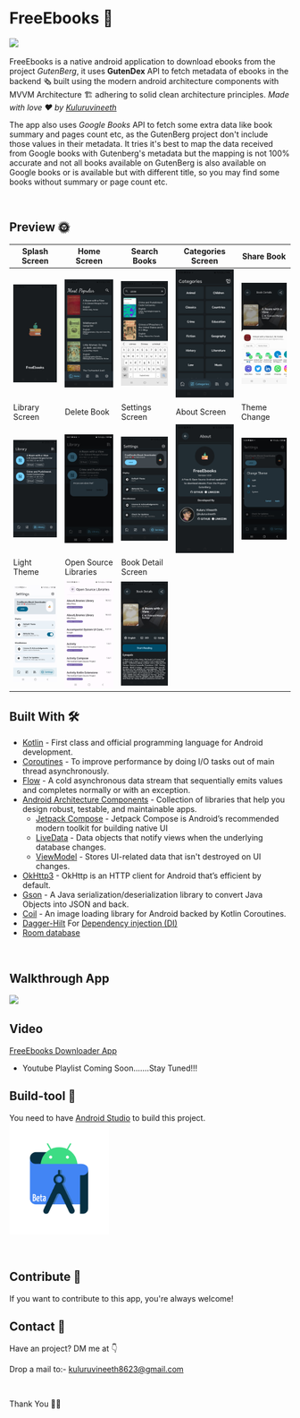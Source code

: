 # FreeEbooks 🧿
![](https://img.shields.io/badge/FreeEbooks-Android-green)

FreeEbooks is a native android application to download ebooks from the project *GutenBerg*, it uses **GutenDex** API to fetch metadata of ebooks in the backend 🗞️  built using the modern android architecture components with MVVM Architecture 🏗 adhering to solid clean architecture principles. *Made with love ❤️ by [Kuluruvineeth](https://github.com/kuluruvineeth)*

The app also uses *Google Books* API to fetch some extra data like book summary and pages count etc, as the GutenBerg project don't include those values in their metadata. It tries it's best to map the data received from Google books with Gutenberg's metadata but the mapping is not 100% accurate and not all books available on GutenBerg is also available on Google books or is available but with different title, so you may find some books without summary or page count etc.

<br />

## Preview 🌞
Splash Screen | Home Screen | Search Books | Categories Screen | Share Book 
--- | --- | --- |--- |--- 
![](https://github.com/kuluruvineeth/FreeEbooks/blob/master/screenshots/2.jpg) | ![](https://github.com/kuluruvineeth/FreeEbooks/blob/master/screenshots/3.jpg) | ![](https://github.com/kuluruvineeth/FreeEbooks/blob/master/screenshots/5.jpg) | ![](https://github.com/kuluruvineeth/FreeEbooks/blob/master/screenshots/6.jpg) | ![](https://github.com/kuluruvineeth/FreeEbooks/blob/master/screenshots/8.jpg)
Library Screen | Delete Book | Settings Screen | About Screen | Theme Change
![](https://github.com/kuluruvineeth/FreeEbooks/blob/master/screenshots/10.jpg) | ![](https://github.com/kuluruvineeth/FreeEbooks/blob/master/screenshots/12.jpg) | ![](https://github.com/kuluruvineeth/FreeEbooks/blob/master/screenshots/13.jpg) | ![](https://github.com/kuluruvineeth/FreeEbooks/blob/master/screenshots/14.jpg) | ![](https://github.com/kuluruvineeth/FreeEbooks/blob/master/screenshots/15.jpg)
Light Theme | Open Source Libraries | Book Detail Screen |
![](https://github.com/kuluruvineeth/FreeEbooks/blob/master/screenshots/16.jpg) | ![](https://github.com/kuluruvineeth/FreeEbooks/blob/master/screenshots/18.jpg) | ![](https://github.com/kuluruvineeth/FreeEbooks/blob/master/screenshots/7.jpg) |

## Built With 🛠
- [Kotlin](https://kotlinlang.org/) - First class and official programming language for Android development.
- [Coroutines](https://kotlinlang.org/docs/reference/coroutines-overview.html) - To improve performance by doing I/O tasks out of main thread asynchronously.
- [Flow](https://kotlinlang.org/api/kotlinx.coroutines/kotlinx-coroutines-core/kotlinx.coroutines.flow/-flow/) - A cold asynchronous data stream that sequentially emits values and completes normally or with an exception.
- [Android Architecture Components](https://developer.android.com/topic/libraries/architecture) - Collection of libraries that help you design robust, testable, and maintainable apps.
  - [Jetpack Compose](https://developer.android.com/jetpack/compose?gclsrc=ds&gclsrc=ds) - Jetpack Compose is Android’s recommended modern toolkit for building native UI
  - [LiveData](https://developer.android.com/topic/libraries/architecture/livedata) - Data objects that notify views when the underlying database changes.
  - [ViewModel](https://developer.android.com/topic/libraries/architecture/viewmodel) - Stores UI-related data that isn't destroyed on UI changes.
- [OkHttp3](https://square.github.io/okhttp/) - OkHttp is an HTTP client for Android that’s efficient by default.
- [Gson](https://github.com/google/gson) - A Java serialization/deserialization library to convert Java Objects into JSON and back.
- [Coil](https://coil-kt.github.io/coil/compose/) - An image loading library for Android backed by Kotlin Coroutines.
- [Dagger-Hilt](https://dagger.dev/hilt/) For [Dependency injection (DI)](https://developer.android.com/training/dependency-injection)
- [Room database](https://developer.android.com/jetpack/androidx/releases/room)


<br />

## Walkthrough App
<img src="https://github.com/kuluruvineeth/FreeEbooks/blob/master/screenshots/freeebooks.gif" height="400">

## Video
[FreeEbooks Downloader App](https://www.youtube.com/watch?v=9la4D7MlVyU)
- Youtube Playlist Coming Soon.......Stay Tuned!!!

## Build-tool 🧰
You need to have [Android Studio](https://developer.android.com/studio/preview) to build this project.
<br>
<img src="https://github.com/kuluruvineeth/MVVMNews/blob/master/screenshots/android.png" height="200" alt="android-studio"/>

<br>

## Contribute 🤝
If you want to contribute to this app, you're always welcome!

## Contact 📩
Have an project? DM me at 👇

Drop a mail to:- kuluruvineeth8623@gmail.com

<br>

Thank You 🙏👏


    
